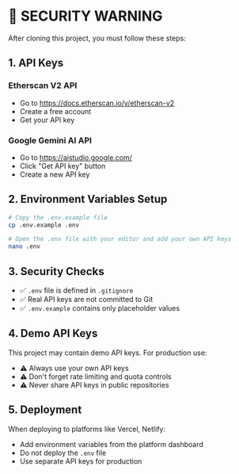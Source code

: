 # 🚨 SECURITY WARNING

After cloning this project, you must follow these steps:

## 1. API Keys

### Etherscan V2 API
- Go to https://docs.etherscan.io/v/etherscan-v2
- Create a free account
- Get your API key

### Google Gemini AI API  
- Go to https://aistudio.google.com/
- Click "Get API key" button
- Create a new API key

## 2. Environment Variables Setup

```bash
# Copy the .env.example file
cp .env.example .env

# Open the .env file with your editor and add your own API keys
nano .env
```

## 3. Security Checks

- ✅ `.env` file is defined in `.gitignore`
- ✅ Real API keys are not committed to Git
- ✅ `.env.example` contains only placeholder values

## 4. Demo API Keys

This project may contain demo API keys. For production use:

- ⚠️ Always use your own API keys
- ⚠️ Don't forget rate limiting and quota controls
- ⚠️ Never share API keys in public repositories

## 5. Deployment

When deploying to platforms like Vercel, Netlify:

- Add environment variables from the platform dashboard
- Do not deploy the `.env` file
- Use separate API keys for production
